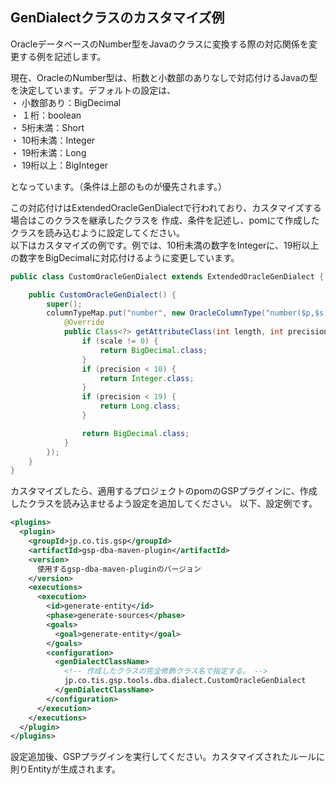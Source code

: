 ## GenDialectクラスのカスタマイズ例

OracleデータベースのNumber型をJavaのクラスに変換する際の対応関係を変更する例を記述します。

現在、OracleのNumber型は、桁数と小数部のありなしで対応付けるJavaの型を決定しています。デフォルトの設定は、  
・ 小数部あり：BigDecimal  
・ １桁：boolean  
・ 5桁未満：Short  
・ 10桁未満：Integer  
・ 19桁未満：Long  
・ 19桁以上：BigInteger  

となっています。（条件は上部のものが優先されます。）

この対応付けはExtendedOracleGenDialectで行われており、カスタマイズする場合はこのクラスを継承したクラスを
作成、条件を記述し、pomにて作成したクラスを読み込むように設定してください。  
以下はカスタマイズの例です。例では、10桁未満の数字をIntegerに、19桁以上の数字をBigDecimalに対応付けるように変更しています。

```java
public class CustomOracleGenDialect extends ExtendedOracleGenDialect {

    public CustomOracleGenDialect() {
        super();
        columnTypeMap.put("number", new OracleColumnType("number($p,$s)", BigDecimal.class) {
            @Override
            public Class<?> getAttributeClass(int length, int precision, int scale) {
                if (scale != 0) {
                    return BigDecimal.class;
                }
                if (precision < 10) {
                    return Integer.class;
                }
                if (precision < 19) {
                    return Long.class;
                }

                return BigDecimal.class;
            }
        });
    }
}
```

カスタマイズしたら、適用するプロジェクトのpomのGSPプラグインに、作成したクラスを読み込ませるよう設定を追加してください。
以下、設定例です。

```xml
<plugins>
  <plugin>
    <groupId>jp.co.tis.gsp</groupId>
    <artifactId>gsp-dba-maven-plugin</artifactId>
    <version>
      使用するgsp-dba-maven-pluginのバージョン
    </version>
    <executions>
      <execution>
        <id>generate-entity</id>
        <phase>generate-sources</phase>
        <goals>
          <goal>generate-entity</goal>
        </goals>
        <configuration>
          <genDialectClassName>
            <!-- 作成したクラスの完全修飾クラス名で指定する。 -->
            jp.co.tis.gsp.tools.dba.dialect.CustomOracleGenDialect
          </genDialectClassName>
        </configuration>
      </execution>
    </executions>
  </plugin>
</plugins>
```

設定追加後、GSPプラグインを実行してください。カスタマイズされたルールに則りEntityが生成されます。
